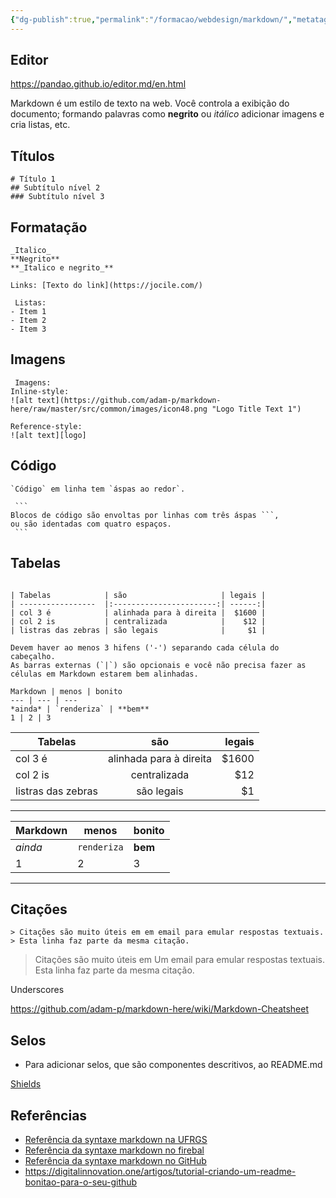 ```yaml
---
{"dg-publish":true,"permalink":"/formacao/webdesign/markdown/","metatags":{"description":"é uma linguagem de marcação leve com sintaxe de formatação de texto simples"},"noteIcon":2,"updated":"2025-07-09T19:44:58.268-03:00"}
---
```


## Editor

<https://pandao.github.io/editor.md/en.html>

Markdown é um estilo de texto na web. Você controla a exibição do documento; formando palavras como **negrito** ou _itálico_ adicionar imagens e cria listas, etc.

## Títulos

```
# Título 1
## Subtítulo nível 2
### Subtítulo nível 3
```

## Formatação

```
_Italico_
**Negrito**
**_Italico e negrito_**
```

```
Links: [Texto do link](https://jocile.com/)
```

```
 Listas:
- Item 1
- Item 2
- Item 3
```

## Imagens

```
 Imagens:
Inline-style: 
![alt text](https://github.com/adam-p/markdown-here/raw/master/src/common/images/icon48.png "Logo Title Text 1")

Reference-style: 
![alt text][logo]

```

## Código

```
`Código` em linha tem `áspas ao redor`.
 ```

     ```
    Blocos de código são envoltas por linhas com três áspas ```, 
    ou são identadas com quatro espaços.
     ```

## Tabelas

```

| Tabelas            | são                     | legais |
| -----------------  |:-----------------------:| ------:|
| col 3 é            | alinhada para à direita |  $1600 |
| col 2 is           | centralizada            |    $12 |
| listras das zebras | são legais              |     $1 |

Devem haver ao menos 3 hifens ('-') separando cada célula do cabeçalho.
As barras externas (`|`) são opcionais e você não precisa fazer as células em Markdown estarem bem alinhadas.

Markdown | menos | bonito
--- | --- | ---
*ainda* | `renderiza` | **bem**
1 | 2 | 3

```

| Tabelas            | são                     | legais |
| -----------------  |:-----------------------:| ------:|
| col 3 é            | alinhada para à direita |  $1600 |
| col 2 is           | centralizada            |    $12 |
| listras das zebras | são legais              |     $1 |

---

Markdown | menos | bonito
--- | --- | ---
_ainda_ | `renderiza` | **bem**
1 | 2 | 3

---

## Citações

```
> Citações são muito úteis em em email para emular respostas textuais.
> Esta linha faz parte da mesma citação.
```

> Citações são muito úteis em Um email para emular respostas textuais.
> Esta linha faz parte da mesma citação.

Underscores

<https://github.com/adam-p/markdown-here/wiki/Markdown-Cheatsheet>

## Selos

- Para adicionar selos, que são componentes descritivos, ao README.md

[Shields](https://shields.io/)

## Referências

- [Referência da syntaxe markdown na UFRGS](http://www.if.ufrgs.br/fis01069/sintaxemarkdown.html)
- [Referência da syntaxe markdown no firebal](https://daringfireball.net/projects/markdown/syntax)
- [Referência da syntaxe markdown no GitHub](https://guides.github.com/pdfs/markdown-cheatsheet-online.pdf)
- <https://digitalinnovation.one/artigos/tutorial-criando-um-readme-bonitao-para-o-seu-github>
